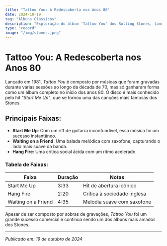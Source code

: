 ```yaml
---
title: "Tattoo You: A Redescoberta nos Anos 80"
date: 2024-10-19
tag: "Álbuns Clássicos"
description: "Exploração do álbum 'Tattoo You' dos Rolling Stones, lançado em 1981 e famoso pelo hit 'Start Me Up'."
type: "record"
image: "/img/stones.jpeg"
---
```


# Tattoo You: A Redescoberta nos Anos 80

Lançado em 1981, *Tattoo You* é composto por músicas que foram gravadas durante várias sessões ao longo da década de 70, mas só ganharam forma como um álbum completo no início dos anos 80. O disco é mais conhecido pelo hit *"Start Me Up"*, que se tornou uma das canções mais famosas dos Stones.

## Principais Faixas:
- **Start Me Up**: Com um riff de guitarra inconfundível, essa música foi um sucesso instantâneo.
- **Waiting on a Friend**: Uma balada melódica com saxofone, capturando o lado mais suave da banda.
- **Hang Fire**: Uma crítica social ácida com um ritmo acelerado.

### Tabela de Faixas:
| Faixa               | Duração | Notas                         |
|---------------------|---------|-------------------------------|
| Start Me Up         | 3:33    | Hit de abertura icônico       |
| Hang Fire           | 2:20    | Crítica à sociedade inglesa   |
| Waiting on a Friend | 4:35    | Melodia suave com saxofone     |

Apesar de ser composto por sobras de gravações, *Tattoo You* foi um grande sucesso comercial e continua sendo um dos álbuns mais amados dos Stones.

---

_Publicado em: 19 de outubro de 2024_
